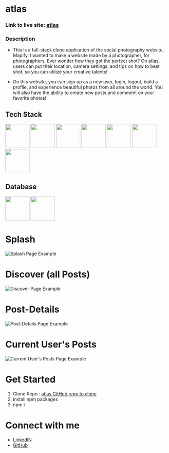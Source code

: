# atlas

### Link to live site: [atlas](https://atlas-zgku.onrender.com/)

### Description

- This is a full-stack clone application of the social photography website, Mapify. I wanted to make a website made by a photographer, for photographers. Ever wonder how they got the perfect shot? On atlas, users can put their location, camera settings, and tips on how to best shot, so you can utilize your creative talents!

- On this website, you can sign up as a new user, login, logout, build a profile, and experience beautiful photos from all around the world. You will also have the ability to create new posts and comment on your favorite photos!

## Tech Stack

[<img src="https://user-images.githubusercontent.com/105324675/190725431-5033a82c-51ff-4a9a-b9ff-48ad606a2a5e.svg" width="75" height="75">](https://www.javascript.com/) [<img src="https://user-images.githubusercontent.com/105324675/190726531-63e5fa0c-5e9a-4e12-a4df-ac578bdfefb3.svg" width="75" height="75">](https://whatwg.org/) [<img src="https://user-images.githubusercontent.com/105324675/190727242-21af03e1-b793-4257-bdc5-14996fb8da63.svg" width="75" height="75">](https://www.css3.com/) [<img src="https://user-images.githubusercontent.com/105324675/190727472-da7d5a51-ef2e-4f71-b90c-333debd2d147.svg" width="75" height="75">](https://reactjs.org/) [<img src="https://user-images.githubusercontent.com/105324675/190727697-f61e28b7-1597-4be0-9dc4-dbc443790f86.svg" width="75" height="75">](https://redux.js.org/) [<img src="https://user-images.githubusercontent.com/105324675/190729715-5aeed1a2-0914-413e-ac4b-de23aa7ed802.svg" width="75" height="75">](https://nodejs.org/en) [<img src="https://user-images.githubusercontent.com/105324675/190729918-773ddf18-90d3-4d52-aa81-c02731d413bf.svg" width="75" height="75">](https://www.npmjs.com/)

## Database

[<img src="https://user-images.githubusercontent.com/105324675/190727354-8f322958-5b34-4c96-b052-358d06d0d9ef.svg" width="75" height="75">](https://www.postgresql.org/) [<img src="https://user-images.githubusercontent.com/105324675/190739700-864f937c-4e43-48ea-9216-00edb49d301d.svg" width="75" height="75">](https://sequelize.org/)

# Splash

![Splash Page Example](https://res.cloudinary.com/duvgdb8rd/image/upload/v1670250056/atlas/README/01-splash-page_dfu6ir.png)

# Discover (all Posts)

![Discover Page Example](https://res.cloudinary.com/duvgdb8rd/image/upload/v1670250052/atlas/README/04-all-posts_jdpzc7.png)

# Post-Details

![Post-Details Page Example](https://res.cloudinary.com/duvgdb8rd/image/upload/v1670250052/atlas/README/04-all-posts_jdpzc7.png)

# Current User's Posts

![Current User's Posts Page Example](https://res.cloudinary.com/duvgdb8rd/image/upload/v1670250043/atlas/README/10-current-user-posts_rijedl.png)

# Get Started

1. Clone Repo : [atlas GitHub repo to clone](https://github.com/krispikris/atlas-iii)
2. install npm packages
3. npm i

# Connect with me

- [LinkedIN](https://www.linkedin.com/in/kristopherhan/)
- [GitHub](https://github.com/krispikris)
